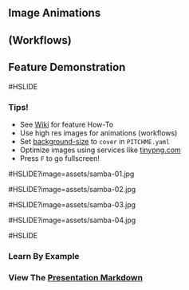 ## Image Animations
## (Workflows)
## Feature Demonstration

#HSLIDE

### Tips!

- See [Wiki](https://github.com/gitpitch/gitpitch/wiki/Image-Animations-Workflows) for feature How-To
- Use high res images for animations (workflows)
- Set [background-size](https://github.com/gitpitch/gitpitch/wiki/Background-Setting#background-image-scaling) to `cover` in `PITCHME.yaml`
- Optimize images using services like [tinypng.com](tinypng.com)
- Press `F` to go fullscreen!

#HSLIDE?image=assets/samba-01.jpg
<!-- .slide: data-background-transition="none" -->
#HSLIDE?image=assets/samba-02.jpg
<!-- .slide: data-background-transition="none" -->
#HSLIDE?image=assets/samba-03.jpg
<!-- .slide: data-background-transition="none" -->
#HSLIDE?image=assets/samba-04.jpg
<!-- .slide: data-background-transition="none" -->

#HSLIDE

### Learn By Example
### View The [Presentation Markdown](PITCHME.md)
